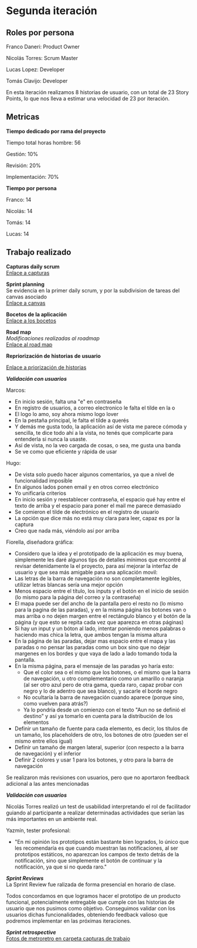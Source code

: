 # Segunda iteración

## Roles por persona

Franco Daneri: Product Owner  

Nicolás Torres: Scrum Master  

Lucas Lopez: Developer  

Tomás Clavijo: Developer

En esta iteración realizamos 8 historias de usuario, con un total de 23 Story Points, lo que nos lleva a estimar una velocidad de 23 por iteración.

## Metricas

**Tiempo dedicado por rama del proyecto**

Tiempo total horas hombre: 56  

Gestión: 10%  

Revisión: 20%  

Implementación: 70%  

**Tiempo por persona**

Franco: 14   

Nicolás: 14  

Tomás: 14

Lucas: 14  

## Trabajo realizado

**Capturas daily scrum**  
[Enlace a capturas](dailyScrum/)

**Sprint planning**  
Se evidencia en la primer daily scrum, y por la subdivision de tareas del canvas asociado  
[Enlace a canvas](https://dev.azure.com/LL257696/ISA1_V2/_sprints/taskboard/ISA1_V2%20Team/ISA1_V2/Iteration%201)

**Bocetos de la aplicación**  
[Enlace a los bocetos](https://framer.com/projects/Obligatorio-ISA1--tTpcYBayE4l0hXQtDI3a-jivMV?node=Z0WivQWu5)

**Road map**  
*Modificaciones realizadas al roadmap*  
[Enlace al road map](https://dev.azure.com/LL257696/ISA1_V2/_apps/hub/techtalk.specmap.hub)

**Repriorización de historias de usuario**

[Enlace a priorización de historias](https://dev.azure.com/LL257696/ISA1_V2/_backlogs/backlog/ISA1_V2%20Team/Stories)

***Validación con usuarios***  
  
  Marcos:
    
   - En inicio sesión, falta una "e" en contraseña
   - En registro de usuarios, a correo electronico le falta el tilde en la o
   - El logo lo amo, soy ahora mismo logo lover
   - En la pestaña principal, le falta el tilde a querés
   - Y demás me gusta todo, la aplicación así de vista me parece cómoda y sencilla, te dice todo ahí a la vista, no tenés que complicarte para entenderla si nunca la usaste.
   - Así de vista, no la veo cargada de cosas, o sea, me gusta una banda
   - Se ve como que eficiente y rápida de usar
    
  Hugo:
      
  - De vista solo puedo hacer algunos comentarios, ya que a nivel de funcionalidad imposible
  - En algunos lados ponen email y en otros correo electrónico
  - Yo unificaría criterios
  - En inicio sesión y reestablecer contraseña, el espacio qué hay entre el texto de arriba y el espacio para poner el mail me parece demasiado
  - Se comieron el tilde de electrónico en el registro de usuario
  - La opción que dice más no está muy clara para leer, capaz es por la captura
  - Creo que nada más, viéndolo así por arriba
    
Fiorella, diseñadora gráfica:
  
  - Considero que la idea y el prototipado de la aplicación es muy buena, simplemente les daré algunos tips de detalles mínimos que encontré al revisar detenidamente la el proyecto, para así mejorar la interfaz de usuario y que sea más amigable para una aplicación movil:
  - Las letras de la barra de navegación no son completamente legibles, utilizar letras blancas sería una mejor opción
  - Menos espacio entre el título, los inputs y el botón en el inicio de sesión (lo mismo para la página del correo y la contraseña)
  - El mapa puede ser del ancho de la pantalla pero el resto no (lo mismo para la pagina de las paradas), y en la misma página los botones van o mas arriba o no dejen margen entre el rectángulo blanco y el botón de la página (y que esto se repita cada vez que aparezca en otras páginas)
  - Si hay un input y un bóton al lado, intentar poniendo menos palabras o haciendo mas chica la letra, que ambos tengan la misma altura
  - En la página de las paradas, dejar mas espacio entre el mapa y las paradas o no pensar las paradas como un box sino que no dejar margenes en los bordes y que vaya de lado a lado tomando toda la pantalla.
  - En la misma página, para el mensaje de las paradas yo haría esto:
    - Que el color sea o el mismo que los botones, o el mismo que la barra de navegación, u otro complementario como un amarillo o naranja (al ser otro azul pero de otra gama, queda raro, capaz probar con negro y lo de adentro que sea blanco), y sacarle el borde negro
    - No ocultaría la barra de navegación cuando aparece (porque sino, como vuelven para atrás?)
    - Ya lo pondría desde un comienzo con el texto "Aun no se definió el destino" y así ya tomarlo en cuenta para la distribución de los elementos
  - Definir un tamaño de fuente para cada elemento, es decir, los títulos de un tamaño, los placeholders de otro, los botones de otro (pueden ser el mismo entre ellos igual)
  - Definir un tamaño de margen lateral, superior (con respecto a la barra de navegación) y el inferior
  - Definir 2 colores y usar 1 para los botones, y otro para la barra de navegación

Se realizaron más revisiones con usuarios, pero que no aportaron feedback adicional a las antes mencionadas  

***Validación con usuarios***  

Nicolás Torres realizó un test de usabilidad interpretando el rol de facilitador guiando al participante a realizar determinadas actividades que serían las más importantes en un ambiente real.  

Yazmín, tester profesional:  
  - "En mi opinión los prototipos están bastante bien logrados, lo único que les recomendaría es que cuando muestran las notificaciones, al ser prototipos estáticos, no aparezcan los campos de texto detrás de la notificación, sino que simplemente el botón de continuar y la notificación, ya que si no queda raro."

***Sprint Reviews***  
  La Sprint Review fue ralizada de forma presencial en horario de clase.
  
  Todos concordamos en que logramos hacer el prototipo de un producto funcional, potencialmente entregable que cumple con las historias de usuario que nos pusimos como objetivo. Conseguimos validar con los usuarios dichas funcionalidades, obteniendo feedback valioso que podremos implementar en las próximas iteraciones.

***Sprint retrospective***   
[Fotos de metroretro en carpeta capturas de trabajo](capturasDeTrabajo/)